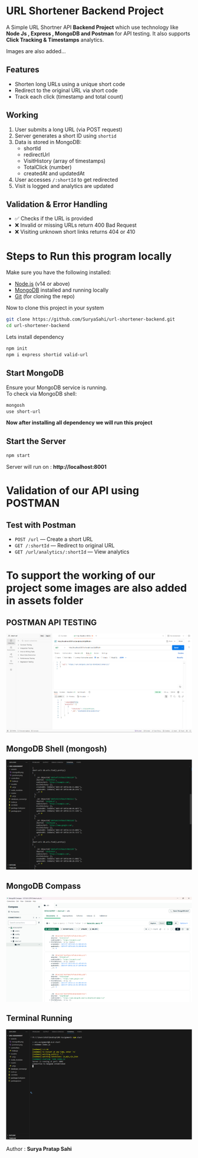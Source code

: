 # **URL Shortener Backend Project**

A Simple URL Shortner API **Backend Project** which use technology like **Node Js , Express , MongoDB and Postman** for API testing.
It also supports **Click Tracking & Timestamps** analytics. 

Images are also added...

## Features
-  Shorten long URLs using a unique short code
-  Redirect to the original URL via short code
-  Track each click (timestamp and total count)

## Working
1. User submits a long URL (via POST request)
2. Server generates a short ID using `shortid`
3. Data is stored in MongoDB:
   - shortId
   - redirectUrl
   - VisitHistory (array of timestamps)
   - TotalClick (number)
   - createdAt and updatedAt
4. User accesses `/:shortId` to get redirected
5. Visit is logged and analytics are updated

##  Validation & Error Handling

- ✅ Checks if the URL is provided
- ❌ Invalid or missing URLs return 400 Bad Request
- ❌ Visiting unknown short links returns 404 or 410

# Steps to Run this program locally
  Make sure you have the following installed:
- [Node.js](https://nodejs.org/) (v14 or above)
- [MongoDB](https://www.mongodb.com/try/download/community) installed and running locally
- [Git](https://git-scm.com/) (for cloning the repo)

Now to clone this project in your system
```bash
git clone https://github.com/SuryaSahi/url-shortener-backend.git
cd url-shortener-backend
```

Lets install dependency
```bash
npm init
npm i express shortid valid-url
```

## Start MongoDB

Ensure your MongoDB service is running.  
To check via MongoDB shell:

```bash
mongosh
use short-url
```
**Now after installing all dependency we will run this project**

## Start the Server

```bash
npm start
```

Server will run on : **http://localhost:8001**


# Validation of our API using POSTMAN

## Test with Postman

- `POST /url` — Create a short URL  
- `GET /:shortId` — Redirect to original URL  
- `GET /url/analytics/:shortId` — View analytics

# To support the working of our project some images are also added in assets folder

## POSTMAN API TESTING
![POST Request in Postman](./assests/postman.png)

## MongoDB Shell (mongosh)
![mongosh CLI](./assests/mongosh.png)

## MongoDB Compass 
![MongoDB Compass](./assests/mongodb.png)

## Terminal Running
![Terminal Server Running](./assests/Terminal.png)

Author : **Surya Pratap Sahi**
